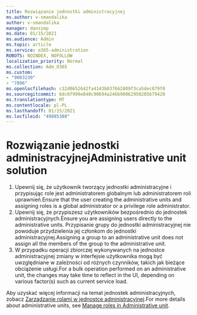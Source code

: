 ```yaml
---
title: Rozwiązanie jednostki administracyjnej
ms.author: v-smandalika
author: v-smandalika
manager: dansimp
ms.date: 01/15/2021
ms.audience: Admin
ms.topic: article
ms.service: o365-administration
ROBOTS: NOINDEX, NOFOLLOW
localization_priority: Normal
ms.collection: Adm_O365
ms.custom:
- "9003230"
- "7896"
ms.openlocfilehash: c32d0652642fa4143b037662809f3ca5dec079f0
ms.sourcegitcommit: 6dc6f999e840c90694a246b90062950205679420
ms.translationtype: MT
ms.contentlocale: pl-PL
ms.lasthandoff: 01/15/2021
ms.locfileid: "49885388"
---
```

# <a name="administrative-unit-solution"></a><span data-ttu-id="16e08-102">Rozwiązanie jednostki administracyjnej</span><span class="sxs-lookup"><span data-stu-id="16e08-102">Administrative unit solution</span></span>

1. <span data-ttu-id="16e08-103">Upewnij się, że użytkownik tworzący jednostki administracyjne i przypisując role jest administratorem globalnym lub administratorem roli uprawnień.</span><span class="sxs-lookup"><span data-stu-id="16e08-103">Ensure that the user creating the administrative units and assigning roles is a global administrator or a privilege role administrator.</span></span>
2. <span data-ttu-id="16e08-104">Upewnij się, że przypiszesz użytkowników bezpośrednio do jednostek administracyjnych.</span><span class="sxs-lookup"><span data-stu-id="16e08-104">Ensure you are assigning users directly to the administrative units.</span></span> <span data-ttu-id="16e08-105">Przypisanie grupy do jednostki administracyjnej nie powoduje przydzielenia jej członkom do jednostki administracyjnej.</span><span class="sxs-lookup"><span data-stu-id="16e08-105">Assigning a group to an administrative unit does not assign all the members of the group to the administrative unit.</span></span>
3. <span data-ttu-id="16e08-106">W przypadku operacji zbiorczej wykonywanych na jednostce administracyjnej zmiany w interfejsie użytkownika mogą być uwzględniane w zależności od różnych czynników, takich jak bieżące obciążenie usługi.</span><span class="sxs-lookup"><span data-stu-id="16e08-106">For a bulk operation performed on an administrative unit, the changes may take time to reflect in the UI, depending on various factor(s) such as current service load.</span></span>

<span data-ttu-id="16e08-107">Aby uzyskać więcej informacji na temat jednostek administracyjnych, zobacz [Zarządzanie rolami w jednostce administracyjnej](https://docs.microsoft.com/azure/active-directory/roles/administrative-units).</span><span class="sxs-lookup"><span data-stu-id="16e08-107">For more details about administrative units, see [Manage roles in Administrative unit](https://docs.microsoft.com/azure/active-directory/roles/administrative-units).</span></span>
